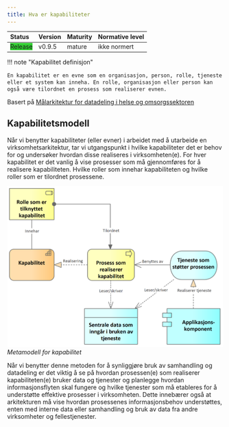 ```yaml
---
title: Hva er kapabiliteter
---
```


| Status | Version | Maturity | Normative level |
|:-------------|:------------------|:------|:-------|
| <span style="background-color:LimeGreen">Release</span> | v0.9.5 | mature | ikke normert |

!!! note "Kapabilitet definisjon"

    En kapabilitet er en evne som en organisasjon, person, rolle, tjeneste eller et system kan inneha. En rolle, organisasjon eller person kan også være tilordnet en prosess som realiserer evnen.

Basert på [Målarkitektur for datadeling i helse og omsorgssektoren](https://www.ehelse.no/standardisering/standarder/malarkitektur-for-datadeling-i-helse-og-omsorgssektoren)

## Kapabilitetsmodell

Når vi benytter kapabiliteter (eller evner) i arbeidet med å utarbeide en virksomhetsarkitektur, tar vi utgangspunkt i hvilke kapabiliteter det er behov for og undersøker hvordan disse realiseres i virksomheten(e). For hver kapabilitet er det vanlig å vise prosesser som må gjennomføres for å realisere kapabiliteten. Hvilke roller som innehar kapabiliteten og hvilke roller som er tilordnet prosessene.

[![Modell som viser metamodell for kapabiliteter. Archimate modell.](../img/kapabilitet.png)](../img/kapabilitet.png)
*Metamodell for kapabilitet*

Når vi benytter denne metoden for å synliggjøre bruk av samhandling og datadeling er det viktig å se på hvordan prosessen(e) som realiserer kapabiliteten(e) bruker data og tjenester og planlegge hvordan informasjonsflyten skal fungere og hvilke tjenester som må etableres for å understøtte effektive prosesser i virksomheten. Dette innebærer også at arkitekturen må vise hvordan prosessenes informasjonsbehov understøttes, enten med interne data eller samhandling og bruk av data fra andre virksomheter og fellestjenester.
